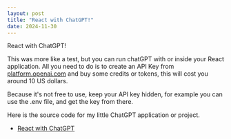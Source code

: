 ```yaml
---
layout: post
title: "React with ChatGPT!"
date: 2024-11-30
---
```



React with ChatGPT!

This was more like a test, but you can run chatGPT with or inside your React application. All you need to do is to create an API Key from [platform.openai.com](https://platform.openai.com) and buy some credits or tokens, this will cost you around 10 US dollars.

Because it's not free to use, keep your API key hidden, for example you can use the .env file, and get the key from there.

Here is the source code for my little ChatGPT application or project.

- [React with ChatGPT](https://github.com/n00bsaiboth/react-with-chatgpt)